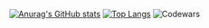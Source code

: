[![Anurag's GitHub stats](https://github-readme-stats.vercel.app/api?username=MarcosTeles&card_width=400px&show_icons=true&theme=radical&count_private=true&hide=stars,issues)](https://github.com/anuraghazra/github-readme-stats) [![Top Langs](https://github-readme-stats.vercel.app/api/top-langs/?username=MarcosTeles&theme=radical&layout=compact&langs_count=3)](https://github.com/anuraghazra/github-readme-stats)
![Codewars](https://github.r2v.ch/codewars?user=MarcosTeles&name=true&top_languages=true&stroke=%23b362ff&theme=purple_dark)
